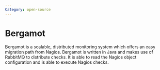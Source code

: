 ```yaml
---
Category: open-source
---
```

# Bergamot

Bergamot is a scalable, distributed monitoring system which offers an easy 
migration path from Nagios.  Bergamot is written in Java and makes use of 
RabbitMQ to distribute checks.  It is able to read the Nagios object 
configuration and is able to execute Nagios checks.
